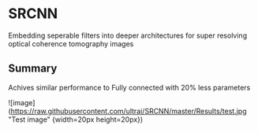 # SRCNN
Embedding seperable filters into deeper architectures for super resolving optical coherence tomography images
## Summary

Achives similar performance to Fully connected with 20% less parameters

![image](https://raw.githubusercontent.com/ultrai/SRCNN/master/Results/test.jpg  "Test image" {width=20px height=20px})
